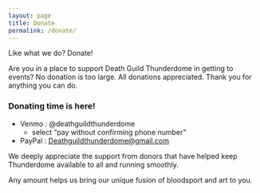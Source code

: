 ```yaml
---
layout: page
title: Donate
permalink: /donate/
---
```


Like what we do? Donate!

Are you in a place to support Death Guild Thunderdome in getting to events? No donation is too large. All donations appreciated. Thank you for anything you can do.

### Donating time is here!

- Venmo : @deathguildthunderdome
  - select “pay without confirming phone number”
- PayPal : Deathguildthunderdome@gmail.com

We deeply appreciate the support from donors that have helped keep Thunderdome available to all and running smoothly.

Any amount helps us bring our unique fusion of bloodsport and art to you.
